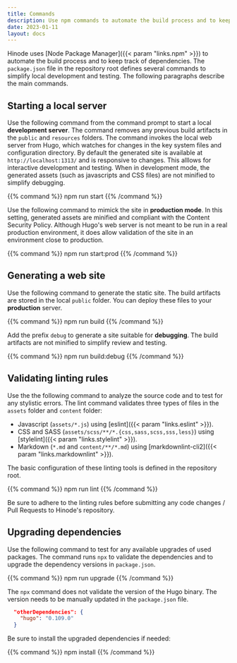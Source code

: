 ```yaml
---
title: Commands
description: Use npm commands to automate the build process and to keep track of dependencies.
date: 2023-01-11
layout: docs
---
```


Hinode uses [Node Package Manager]({{< param "links.npm" >}}) to automate the build process and to keep track of dependencies. The `package.json` file in the repository root defines several commands to simplify local development and testing. The following paragraphs describe the main commands.

## Starting a local server

Use the following command from the command prompt to start a local **development server**. The command removes any previous build artifacts in the `public` and `resources` folders. The command invokes the local web server from Hugo, which watches for changes in the key system files and configuration directory. By default the generated site is available at `http://localhost:1313/` and is responsive to changes. This alllows for interactive development and testing. When in development mode, the generated assets (such as javascripts and CSS files) are not minified to simplify debugging.

{{% command %}}
npm run start
{{% /command %}}

Use the following command to mimick the site in **production mode**. In this setting, generated assets are minified and compliant with the Content Security Policy. Although Hugo's web server is not meant to be run in a real production environment, it does allow validation of the site in an environment close to production.

{{% command %}}
npm run start:prod
{{% /command %}}

## Generating a web site

Use the following command to generate the static site. The build artifacts are stored in the local `public` folder. You can deploy these files to your **production** server.

{{% command %}}
npm run build
{{% /command %}}

Add the prefix `debug` to generate a site suitable for **debugging**. The build artifacts are not minified to simplify review and testing.

{{% command %}}
npm run build:debug
{{% /command %}}

## Validating linting rules

Use the the following command to analyze the source code and to test for any stylistic errors. The lint command validates three types of files in the `assets` folder and `content` folder:

* Javascript (`assets/*.js`) using [eslint]({{< param "links.eslint" >}}).
* CSS and SASS (`assets/scss/**/*.{css,sass,scss,sss,less}`) using [stylelint]({{< param "links.stylelint" >}}).
* Markdown (`*.md` and `content/**/*.md`) using [markdownlint-cli2]({{< param "links.markdownlint" >}}).

The basic configuration of these linting tools is defined in the repository root.

{{% command %}}
npm run lint
{{% /command %}}

Be sure to adhere to the linting rules before submitting any code changes / Pull Requests to Hinode's repository.

## Upgrading dependencies

Use the following command to test for any available upgrades of used packages. The command runs `npx` to validate the dependencies and to upgrade the dependency versions in `package.json`.

{{% command %}}
npm run upgrade
{{% /command %}}

The `npx` command does not validate the version of the Hugo binary. The version needs to be manually updated in the `package.json` file.

```json
  "otherDependencies": {
    "hugo": "0.109.0"
  }
```

Be sure to install the upgraded dependencies if needed:

{{% command %}}
npm install
{{% /command %}}
